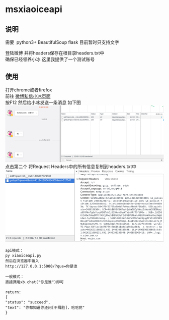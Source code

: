 # msxiaoiceapi
  
## 说明   
需要  python3+ BeautifulSoup flask 目前暂时只支持文字  

登陆微博 并将headers保存在根目录headers.txt中  
确保已经领养小冰 这里我提供了一个测试账号

## 使用

打开chrome或者firefox  
前往 [微博私信小冰页面](http://weibo.com/message/history?uid=5175429989&name=%E5%B0%8F%E5%86%B0)  
按F12 然后给小冰发送一条消息 如下图  
![](./img/step1.png)  
点击第二个 将Request Headers中的所有信息复制到headers.txt中  
![](./img/step2.png)


    api模式：
    py xiaoiceapi.py
    然后在浏览器中输入
    http://127.0.0.1:5000/?que=你是谁
    
    一般模式：
    直接调用xb.chat("你是谁")即可

    return:
    {  
    "status": "succeed",  
    "text": "你都知道你还问[不屑脸]，哈哈党"  
    }  

    
